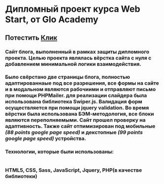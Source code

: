 # Дипломный проект курса Web Start, от Glo Academy
## Потестить [Клик](https://mediocrity.ru/telo)

### Сайт блога, выполненный в рамках защиты дипломного проекта. Целью проекта являлась вёрстка сайта с нуля с добавлением минимальной логики взаимодействия.
### Было свёрстано две страницы блога, полностью адаптированнаые под все разрешения, все формы на сайте и в модальном являются рабочиими и отправляют письмо при помощи PHPMailer. для реализации слайдера была использована библиотека Swiper.js. Валидация форм осуществляется при помощи jquery validation. Во время вёрстки была использована БЭМ-методология, все блоки являются переполняемыми. Сайт прошел проверку на адаптивность. Также сайт отпимизирован под мобильные ***(88 points google page speed)*** и декстопные ***(99 points google page speed)*** устройства.

### Технологии, которые были использованы:
#
### HTML5, CSS, Sass, JavaScript, Jquery, PHP(в качестве библиотеки) 
